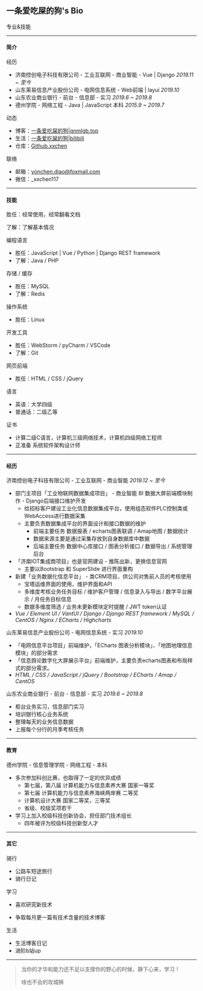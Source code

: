 ## 一条爱吃屎的狗's Bio

专业&技能

***

#### 简介

经历

* 济南控创电子科技有限公司 - 工业互联网 - 商业智能 - Vue | Django *2019.11 ~ 至今*
* 山东莱易信息产业股份公司 - 电网信息系统 - Web前端 | layui *2019.10*
* 山东农业商业银行 - 前台 - 信息部 - 实习 *2019.6 ~ 2019.8*
* 德州学院 - 网络工程 - Java | JavaScript 本科 *2015.9 ~ 2019.7* 

动态

* 博客：[一条爱吃屎的狗|qnmlgb.top](https://www.qnmlgb.top/)
* 生活：[一条爱吃屎的狗|bilibili](https://space.bilibili.com/12333300)
* 仓库：[Github.xxchen](https://github.com/hhdMrLion)

联络

* 邮箱：yonchen.diao@foxmail.com
* 微信：_xxchen117

***

#### 技能

胜任：经常使用，经常翻看文档

了解：了解基本情况

编程语言

* 胜任：JavaScript | Vue / Python | Django REST framework
* 了解：Java / PHP

存储 / 缓存

* 胜任：MySQL
* 了解：Redis

操作系统

* 胜任：Linux

开发工具

* 胜任：WebStorm / pyCharm / VSCode
* 了解：Git

网页前端

* 胜任：HTML / CSS / jQuery

语言

* 英语：大学四级
* 普通话：二级乙等

证书

* 计算二级C语言，计算机三级网络技术，计算机四级网络工程师
* 正准备 系统软件架构设计师

***

#### 经历

济南控创电子科技有限公司 - 工业互联网 - 商业智能 *2019.12 ~ 至今*

* 部门主项目「工业物联网数据集成项目」 - 商业智能 BI 数据大屏前端模块制作 - Django后端接口维护开发
  * 给招标客户建设工业化信息数据集成平台，使用组态软件PLC控制类或WebAccess进行数据采集
  * 主要负责数据集成平台的界面设计和接口数据的维护
    * 前端主要任务 数据报表 / echarts图表联调 / Amap地图 / 数据统计
    * 数据来源主要是通过采集存放到自身数据库中数据
    * 后端主要任务 数据中心库接口 / 图表分析接口 / 数据导出 / 系统管理后台 
* 「济南IOT集成商项目」也是官网建设 - 推陈出新，更换信息官网
  * 主要以Bootstrap 和 SuperSlide 进行界面重构
* 新建「业务数据化信息平台」 - 类CRM项目，供公司对售前人员的考核使用
  * 宝塔运维界面的使用，维护界面和API
  * 多维度考核业务任务目标 / 维护客户管理 / 信息录入与导出 / 数字平台展示 / 月任务目标信息
  * 数据多维度筛选 / 业务未更新模块定时提醒 / JWT token认证
* *Vue / Element UI / VantUI / Django / Django REST framework / MySQL / CentOS / Nginx / ECharts / Highcharts* 

山东莱易信息产业股份公司 - 电网信息系统 - 实习 *2019.10*

* 「电网信息平台项目」前端维护，「ECharts 图表分析模块」、「地图地理信息模块」的部分需求
* 「信息舆论数字化大屏展示平台」前端维护，主要负责echarts图表和布局样式的部分需求。
* *HTML / CSS / JavaScript / jQuery / Bootstrap / ECharts  / Amap / CentOS*

山东农业商业银行 - 前台 - 信息部 - 实习 *2019.6 ~ 2019.8*

* 柜台业务实习，信息部门实习
* 培训银行核心业务系统
* 整理每天的业务信息数据
* 上报每个分行的月季考核任务

***

#### 教育

德州学院 - 信息管理学院 - 网络工程 - 本科 

* 多次参加科创比赛，也取得了一定的优异成绩
  * 第七届，第八届 计算机能力与信息素养大赛 国家一等奖
  * 第七届 计算机能力与信息素养海峡两岸赛 二等奖
  * 计算机设计大赛 国家二等奖，三等奖
  * 省级、校级奖项若干
* 学习上加入校级科技创新协会，担任部门技术组长
  * 四年被评为校级科技创新型人才

***

#### 其它

骑行

* 公路车短途旅行
* 骑行日记

学习

* 喜欢研究新技术

* 争取每月更一篇有技术含量的技术博客

生活

* 生活博客日记
* 进阶b站up

***

> 当你的才华和能力还不足以支撑你的野心的时候，静下心来，学习！
>
> 啥也不会的攻城狮

